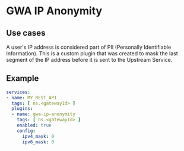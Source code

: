 # GWA IP Anonymity

## Use cases

A user's IP address is considered part of PII (Personally Identifiable
Information). This is a custom plugin that was created to mask the last segment
of the IP address before it is sent to the Upstream Service.

## Example

```yaml
services:
- name: MY_REST_API
  tags: [ ns.<gatewayId> ]
  plugins:
  - name: gwa-ip-anonymity
    tags: [ ns.<gatewayId> ]
    enabled: true
    config:
      ipv4_mask: 0
      ipv6_mask: 0
```
